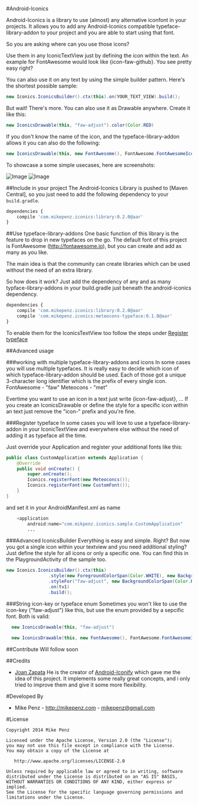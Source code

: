 #Android-Iconics

Android-Iconics is a library to use (almost) any alternative iconfont in your projects. It allows you to add any Android-Iconics compatible typeface-library-addon to your project and you are able to start using that font.

So you are asking where can you use those icons?

Use them in any IconicTextView just by defining the icon within the text. An example for FontAwesome would look like {icon-faw-github}. You see pretty easy right?

You can also use it on any text by using the simple builder pattern. Here's the shortest possible sample:

```java
new Iconics.IconicsBuilder().ctx(this).on(YOUR_TEXT_VIEW).build();
```

But wait! There's more. You can also use it as Drawable anywhere. Create it like this:

```java
new IconicsDrawable(this, "faw-adjust").color(Color.RED)
```

If you don't know the name of the icon, and the typeface-library-addon allows it you can also do the following:
```java
new IconicsDrawable(this, new FontAwesome(), FontAwesome.FontAwesomeIcon.faw_android.character()).color(Color.GREEN)
```

To showcase a some simple usecases, here are screenshots:

![Image](https://raw.githubusercontent.com/mikepenz/Android-Iconics/master/DEV/screenshots/screenshot_1_small.jpg)
![Image](https://raw.githubusercontent.com/mikepenz/Android-Iconics/master/DEV/screenshots/screenshot_2_small.jpg)


##Include in your project
The Android-Iconics Library is pushed to [Maven Central], so you just need to add the following dependency to your `build.gradle`.

```javascript
dependencies {
	compile 'com.mikepenz.iconics:library:0.2.0@aar'
}
```

##Use typeface-library-addons
One basic function of this library is the feature to drop in new typefaces on the go. The default font of this project is FontAwesome (http://fontawesome.io), but you can create and add as many as you like.

The main idea is that the community can create libraries which can be used without the need of an extra library. 

So how does it work?
Just add the dependency of any and as many typface-library-addons in your build.gradle just beneath the android-iconics dependency.

```javascript
dependencies {
	compile 'com.mikepenz.iconics:library:0.2.0@aar'
	compile 'com.mikepenz.iconics:meteocons-typeface:0.1.0@aar'
}
```

To enable them for the IconicsTextView too follow the steps under [Register typeface](#register-typeface)

##Advanced usage

###working with multiple typeface-library-addons and icons
In some cases you will use multiple typefaces. It is really easy to decide which icon of which typeface-library-addon should be used. Each of those got a unique 3-character long identifier which is the prefix of every single icon. 
FontAwesome - "faw"
Meteocons - "met"

Evertime you want to use an icon in a text just write {icon-faw-adjust}, ... 
If you create an IconicsDrawable or define the style for a specific icon within an text just remove the "icon-" prefix and you're fine.


###Register typeface
In some cases you will love to use a typeface-library-addon in your IconicTextView and everywhere else without the need of adding it as typeface all the time.

Just override your Application and register your additional fonts like this:
```java
public class CustomApplication extends Application {
    @Override
    public void onCreate() {
        super.onCreate();
        Iconics.registerFont(new Meteoconcs());
        Iconics.registerFont(new CustomFont());
    }
}
```
and set it in your AndroidManifest.xml as name
```java
    <application
        android:name="com.mikpenz.iconics.sample.CustomApplication"
        ...
```

###Advanced IconicsBuilder
Everything is easy and simple. Right? But now you got a single icon within your textview and you need additional styling?
Just define the style for all icons or only a specific one. You can find this in the PlaygroundActivity of the sample too.
```java
new Iconics.IconicsBuilder().ctx(this)
                .style(new ForegroundColorSpan(Color.WHITE), new BackgroundColorSpan(Color.BLACK), new RelativeSizeSpan(2f))
                .styleFor("faw-adjust", new BackgroundColorSpan(Color.RED))
                .on(tv1)
                .build();
```

###String icon-key or typeface enum
Sometimes you won't like to use the icon-key ("faw-adjust") like this, but use the enum provided by a sepcific font. Both is valid:
```java
  new IconicsDrawable(this, "faw-adjust")
```
```java
  new IconicsDrawable(this, new FontAwesome(), FontAwesome.FontAwesomeIcon.faw_adjust.character())
```

##Contribute
Will follow soon


##Credits
- [Joan Zapata](https://github.com/JoanZapata) He is the creator of [Android-Iconify](https://github.com/JoanZapata/android-iconify) which gave me the idea of this project. It implements some really great concepts, and i only tried to improve them and give it some more flexibility.


#Developed By

* Mike Penz - http://mikepenz.com - <mikepenz@gmail.com>


#License

    Copyright 2014 Mike Penz

    Licensed under the Apache License, Version 2.0 (the "License");
    you may not use this file except in compliance with the License.
    You may obtain a copy of the License at

       http://www.apache.org/licenses/LICENSE-2.0

    Unless required by applicable law or agreed to in writing, software
    distributed under the License is distributed on an "AS IS" BASIS,
    WITHOUT WARRANTIES OR CONDITIONS OF ANY KIND, either express or implied.
    See the License for the specific language governing permissions and
    limitations under the License.


